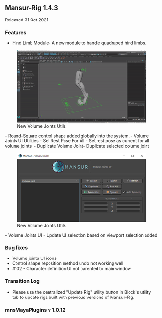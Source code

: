## Mansur-Rig 1.4.3
Released 31 Oct 2021

### Features
- Hind Limb Module- A new module to handle quadruped hind limbs.
<figure>
  <img src="../../images/releaseNotes/143_hindLimb.gif"/>
  <figcaption>New Volume Joints Utils</figcaption>
</figure>
- Round-Square control shape added globally into the system.
- Volume Joints UI Utilities
    - Set Rest Pose For All - Set rest pose as current for all volume joints.
    - Duplicate Volume Joint- Duplicate selected colume joint
<figure>
  <img src="../../images/releaseNotes/143_vJointUtils.png"/>
  <figcaption>New Volume Joints Utils</figcaption>
</figure>
- Volume Joints UI - Update UI selection based on viewport selection added

### Bug fixes
- Volume joints UI icons
- Control shape reposition method undo not working well
- \#102 - Character definition UI not parented to main window

### Transition Log
- Please use the centralized "Update Rig" utility button in Block's utility tab to update rigs built with previous versions of Mansur-Rig. 

### mnsMayaPlugins v 1.0.12